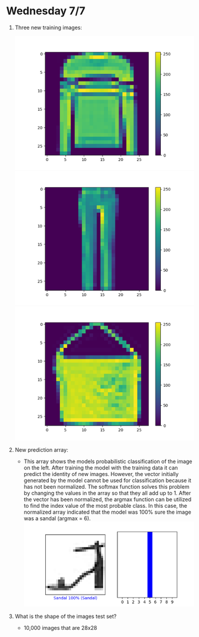 # Wednesday 7/7

1. Three new training images:
   
   ![img.png](img.png)
   ![img_1.png](img_1.png)
   ![img_2.png](img_2.png)
   
2. New prediction array:
    * This array shows the models probabilistic classification of the image on the left. After training the model with the training data
   it can predict the identity of new images. However, the vector initially generated by the model cannot be used for classification because
      it has not been normalized. The softmax function solves this problem by changing the values in the array so that they all add
      up to 1. After the vector has been normalized, the argmax function can be utilized to find the index value of the most probable class.
      In this case, the normalized array indicated that the model was 100% sure the image was a sandal (argmax = 6).
   ![img_3.png](img_3.png)
      
3. What is the shape of the images test set?
    * 10,000 images that are 28x28
